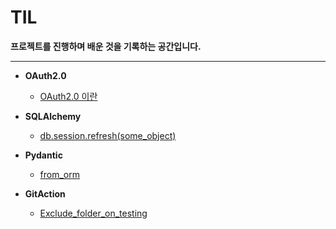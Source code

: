 # TIL

**프로젝트를 진행하며 배운 것을 기록하는 공간입니다.**
- - -
* **OAuth2.0**
  * [OAuth2.0 이란](https://github.com/teeinn/TIL/blob/main/OAuth2.0/OAuth2.0.md)

* **SQLAlchemy**
  * [db.session.refresh(some_object)](https://github.com/teeinn/TIL/blob/main/SQLAlchemy/db.session.refresh(some_object).md)

* **Pydantic**
  * [from_orm](https://github.com/teeinn/TIL/blob/main/Pydantic/from_orm.md)

* **GitAction**
  * [Exclude_folder_on_testing](https://github.com/teeinn/TIL/blob/main/GitAction/Exclude_folder_on_testing.md)